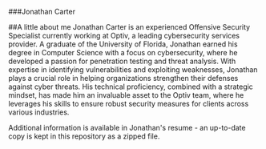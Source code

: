 ###Jonathan Carter

##A little about me
Jonathan Carter is an experienced Offensive Security Specialist currently working at Optiv, a leading cybersecurity services provider. A graduate of the University of Florida, Jonathan earned his degree in Computer Science with a focus on cybersecurity, where he developed a passion for penetration testing and threat analysis. With expertise in identifying vulnerabilities and exploiting weaknesses, Jonathan plays a crucial role in helping organizations strengthen their defenses against cyber threats. His technical proficiency, combined with a strategic mindset, has made him an invaluable asset to the Optiv team, where he leverages his skills to ensure robust security measures for clients across various industries.

Additional information is available in Jonathan's resume - an up-to-date copy is kept in this repository as a zipped file.
